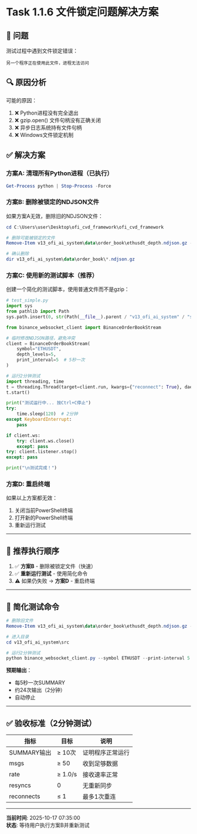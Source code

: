 # Task 1.1.6 文件锁定问题解决方案

## 🐛 问题

测试过程中遇到文件锁定错误：
```
另一个程序正在使用此文件，进程无法访问
```

## 🔍 原因分析

可能的原因：
1. ❌ Python进程没有完全退出
2. ❌ gzip.open() 文件句柄没有正确关闭
3. ❌ 异步日志系统持有文件句柄
4. ❌ Windows文件锁定机制

## ✅ 解决方案

### 方案A: 清理所有Python进程（已执行）

```powershell
Get-Process python | Stop-Process -Force
```

### 方案B: 删除被锁定的NDJSON文件

如果方案A无效，删除旧的NDJSON文件：

```powershell
cd C:\Users\user\Desktop\ofi_cvd_framework\ofi_cvd_framework

# 删除可能被锁定的文件
Remove-Item v13_ofi_ai_system\data\order_book\ethusdt_depth.ndjson.gz -Force -ErrorAction SilentlyContinue

# 确认删除
dir v13_ofi_ai_system\data\order_book\*.ndjson.gz
```

### 方案C: 使用新的测试脚本（推荐）

创建一个简化的测试脚本，使用普通文件而不是gzip：

```python
# test_simple.py
import sys
from pathlib import Path
sys.path.insert(0, str(Path(__file__).parent / "v13_ofi_ai_system" / "src"))

from binance_websocket_client import BinanceOrderBookStream

# 临时修改NDJSON路径，避免冲突
client = BinanceOrderBookStream(
    symbol="ETHUSDT",
    depth_levels=5,
    print_interval=5  # 5秒一次
)

# 运行2分钟测试
import threading, time
t = threading.Thread(target=client.run, kwargs={"reconnect": True}, daemon=True)
t.start()

print("测试运行中... 按Ctrl+C停止")
try:
    time.sleep(120)  # 2分钟
except KeyboardInterrupt:
    pass

if client.ws:
    try: client.ws.close()
    except: pass
try: client.listener.stop()
except: pass

print("\n测试完成！")
```

### 方案D: 重启终端

如果以上方案都无效：
1. 关闭当前PowerShell终端
2. 打开新的PowerShell终端
3. 重新运行测试

---

## 🚀 推荐执行顺序

1. ✅ **方案B** - 删除被锁定文件（快速）
2. ✅ **重新运行测试** - 使用简化命令
3. ⚠️ 如果仍失败 → **方案D** - 重启终端

---

## 📝 简化测试命令

```powershell
# 删除旧文件
Remove-Item v13_ofi_ai_system\data\order_book\ethusdt_depth.ndjson.gz -Force -ErrorAction SilentlyContinue

# 进入目录
cd v13_ofi_ai_system\src

# 运行2分钟测试
python binance_websocket_client.py --symbol ETHUSDT --print-interval 5 --run-minutes 2
```

**预期输出**：
- 每5秒一次SUMMARY
- 约24次输出（2分钟）
- 自动停止

---

## ✅ 验收标准（2分钟测试）

| 指标 | 目标 | 说明 |
|------|------|------|
| SUMMARY输出 | ≥ 10次 | 证明程序正常运行 |
| msgs | ≥ 50 | 收到足够数据 |
| rate | ≥ 1.0/s | 接收速率正常 |
| resyncs | 0 | 无重新同步 |
| reconnects | ≤ 1 | 最多1次重连 |

---

**当前时间**: 2025-10-17 07:35:00  
**状态**: 等待用户执行方案B并重新测试

